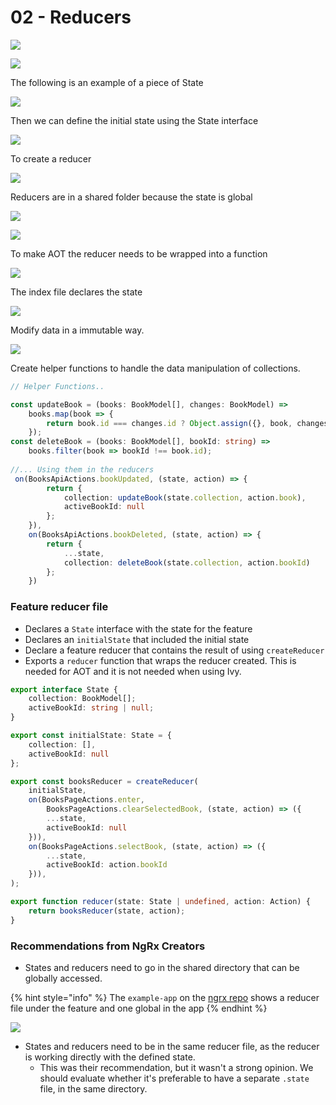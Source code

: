 # 02 - Reducers

![](../.gitbook/assets/image%20%2838%29.png)

![](../.gitbook/assets/image%20%2815%29.png)

The following is an example of a piece of State

![](../.gitbook/assets/image%20%2839%29.png)

Then we can define the initial state using the State interface

![](../.gitbook/assets/image%20%2827%29.png)

To create a reducer 

![](../.gitbook/assets/image%20%282%29.png)

Reducers are in a shared folder because the state is global

![](../.gitbook/assets/image%20%2885%29.png)

![](../.gitbook/assets/image.png)

To make AOT the reducer needs to be wrapped into a function

![](../.gitbook/assets/image%20%2813%29.png)

The index file declares the state

![](../.gitbook/assets/image%20%2818%29.png)

Modify data in a immutable way. 

![](../.gitbook/assets/image%20%2859%29.png)

Create helper functions to handle the data manipulation of collections.

```typescript
// Helper Functions..

const updateBook = (books: BookModel[], changes: BookModel) =>
    books.map(book => {
        return book.id === changes.id ? Object.assign({}, book, changes) : book;
    });
const deleteBook = (books: BookModel[], bookId: string) =>
    books.filter(book => bookId !== book.id);
    
//... Using them in the reducers
 on(BooksApiActions.bookUpdated, (state, action) => {
        return {
            collection: updateBook(state.collection, action.book),
            activeBookId: null
        };
    }),
    on(BooksApiActions.bookDeleted, (state, action) => {
        return {
            ...state,
            collection: deleteBook(state.collection, action.bookId)
        };
    })
```

### Feature reducer file

* Declares a `State` interface with the state for the feature
* Declares an `initialState` that included the initial state
* Declare a feature reducer that contains the result of using `createReducer`
* Exports a `reducer` function that wraps the reducer created. This is needed for AOT and it is not needed when using Ivy.

```typescript
export interface State {
    collection: BookModel[];
    activeBookId: string | null;
}

export const initialState: State = {
    collection: [],
    activeBookId: null
};

export const booksReducer = createReducer(
    initialState,
    on(BooksPageActions.enter,
        BooksPageActions.clearSelectedBook, (state, action) => ({
        ...state,
        activeBookId: null
    })),
    on(BooksPageActions.selectBook, (state, action) => ({
        ...state,
        activeBookId: action.bookId
    })),
);

export function reducer(state: State | undefined, action: Action) {
    return booksReducer(state, action);
}
```

### Recommendations from NgRx Creators

* States and reducers need to go in the shared directory  that can be globally accessed. 

{% hint style="info" %}
The `example-app` on the [ngrx repo](https://github.com/ngrx/platform/tree/master/projects/example-app/src/app/books) shows a reducer file under the feature and one global in the app
{% endhint %}

![](../.gitbook/assets/image%20%2880%29.png)

* States and reducers need to be in the same reducer file, as the reducer is working directly with the defined state.
  * This was their recommendation, but it wasn't a strong opinion. We should evaluate whether it's preferable to have a separate `.state` file, in the same directory.

